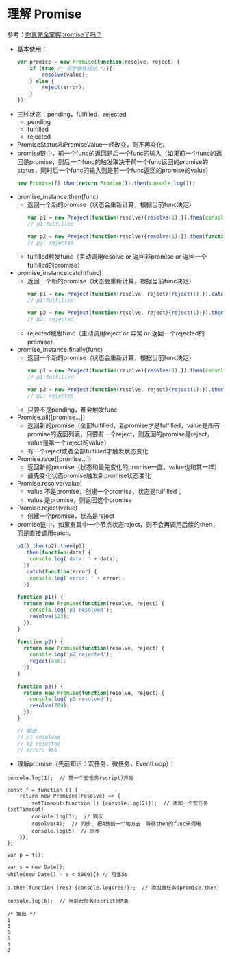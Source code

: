# 理解 Promise
参考：[你真完全掌握promise了吗？](https://juejin.im/post/5af29a62f265da0b8f628973)
- 基本使用：
    ```javascript
    var promise = new Promise(function(resolve, reject) {
        if (true /* 异步操作成功 */){
            resolve(value);
        } else {
            reject(error);
        }
    });
    ```
- 三种状态：pending，fulfilled，rejected
    - pending
    - fulfilled
    - rejected
- PromiseStatus和PromiseValue一经改变，则不再变化。
- promise链中，前一个func的返回是后一个func的输入（如果前一个func的返回是promise，则后一个func的触发取决于前一个func返回的promise的status，同时后一个func的输入则是前一个func返回的promise的value）
    ```javascript
    new Promise(f).then(return Promise()).then(console.log());
    ```
- promise_instance.then(func)
    - 返回一个新的promise（状态会重新计算，根据当前func决定）
        ```javascript
        var p1 = new Project(function(resolve){resolve(1);}).then(console.log);
        // p1:fulfilled
        
        var p2 = new Project(function(resolve){resolve(1);}).then(function(msg){throw "123";});
        // p2: rejected
        ```
    - fulfilled触发func（主动调用resolve or 返回非promise or 返回一个fulfilled的promise）
- promise_instance.catch(func)
    - 返回一个新的promise（状态会重新计算，根据当前func决定）
        ```javascript
        var p1 = new Project(function(resolve, reject){reject(1);}).catch(console.log);
        // p1:fulfilled

        var p2 = new Project(function(resolve, reject){reject(1);}).then(function(msg){throw "123";})  
        // p2: rejected
        ```
    - rejected触发func（主动调用reject or 异常 or 返回一个rejected的promise）
- promise_instance.finally(func)
    - 返回一个新的promise（状态会重新计算，根据当前func决定）
        ```javascript
        var p1 = new Project(function(resolve){resolve(1);}).then(console.log);
        // p1:fulfilled
  
        var p2 = new Project(function(resolve, reject){reject(1);}).then(function(msg){throw "123";});
        // p2: rejected
        ```
    - 只要不是pending，都会触发func
- Promise.all([promise...])
    - 返回新的promise（全部fulfilled，新promise才是fulfilled，value是所有promise的返回列表。只要有一个reject，则返回的promise是reject，value是第一个reject的value）
    - 有一个reject或者全部fulfilled才触发状态变化
- Promise.race([promise...])
    - 返回新的promise（状态和最先变化的promise一直，value也和其一样）
    - 最先变化状态promise触发新promise状态变化
- Promise.resolve(value)
    - value 不是promise，创建一个promise，状态是fulfilled；
    - value 是promise，则返回这个promise
- Promise.reject(value)
    - 创建一个promise，状态是reject
- promise链中，如果有其中一个节点状态reject，则不会再调用后续的then，而是直接调用catch。
    ```javascript
    p1().then(p2).then(p3)
      .then(function(data) {
        console.log('data: ' + data);
      })
      .catch(function(error) {
        console.log('error: ' + error);
      });
     
    function p1() {
      return new Promise(function(resolve, reject) {
        console.log('p1 resolved');
        resolve(123);
      });
    }
     
    function p2() {
      return new Promise(function(resolve, reject) {
        console.log('p2 rejected');
        reject(456);
      });
    }
     
    function p3() {
      return new Promise(function(resolve, reject) {
        console.log('p3 resolved');
        resolve(789);
      });
    }
    
    // 输出
    // p1 resolved
    // p2 rejected
    // error: 456
    ```
- 理解promise（先前知识：宏任务，微任务，EventLoop）：
```
console.log(1);  // 第一个宏任务(script)开始

const f = function () {
    return new Promise((resolve) => {
        setTimeout(function () {console.log(2)});  // 添加一个宏任务(setTimeout)
        console.log(3);  // 同步
        resolve(4);  // 同步, 把4放到一个地方去，等待then的func来调用
        console.log(5)  // 同步
    });
};

var p = f();

var s = new Date();
while(new Date() - s < 5000){} // 阻塞5s

p.then(function (res) {console.log(res)});  // 添加微任务(promise.then)

console.log(6);  // 当前宏任务(script)结束

/* 输出 */
1
3
5
6
4
2
```

